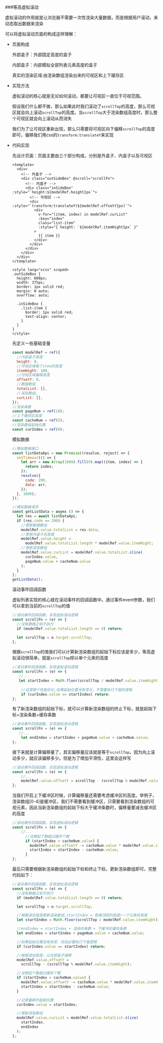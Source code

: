 ###等高虚拟滚动

   虚拟滚动的作用就是让浏览器不需要一次性渲染大量数据，而是根据用户滚动，来动态取出数据来渲染

   可以将虚拟滚动页面的构成这样理解：

   
   
   - 页面构成
   
     外部盒子：外部固定高度的盒子
   
     内部盒子：内部模拟全部列表元素高度的盒子
   
     真实的渲染区域:由渲染数组渲染出来的可视区和上下缓存区
   
   
   
   - 实现方法
   
     虚拟滚动的核心就是无论如何滚动，都要让可视区一直位于可视范围。
   
     假设我们什么都不做，那么如果此时我们滚动了`scrollTop`的高度，那么可视区就会向上滚动`scrollTop`的高度。当`scrollTop`大于渲染数组高度时，那么整个可视区就会向上滚动从而消失
   
     我们为了让可视区重新出现，那么只需要将可视区向下偏移`scrollTop`的高度即可，偏移我们用css的`transform:translateY`来实现
   
   
   
   - 代码实现
   
     先设计页面：页面主要由三个部分构成，分别是外盒子、内盒子以及可视区
   
     ```vue
     <template>
       <div>
         <!-- 外盒子 -->
         <div class="outSideBox" @scroll="scrollFn">
           <!-- 内盒子 -->
           <div class="inSideBox" :style="`height:${modelRef.height}px`">
             <!-- 可视区 -->
             <div :style="`transform:translateY(${modelRef.offsetY}px)`">
               <div
                 v-for="(item, index) in modelRef.curList"
                 :key="index"
                 class="list-item"
                 :style="{ height: `${modelRef.itemHight}px` }"
               >
                 {{ item }}
               </div>
             </div>
           </div>
         </div>
       </div>
     </template>
     
     <style lang="scss" scoped>
     .outSideBox {
       height: 600px;
       width: 375px;
       border: 1px solid red;
       margin: 0 auto;
       overflow: auto;
     
       .inSideBox {
         .list-item {
           border: 1px solid red;
           text-align: center;
         }
       }
     }
     </style>
     ```
   
     先定义一些基础变量
   
     ```js
     const modelRef = ref({
       //内部盒子高度
       height: 0,
       //可视区域每个item的高度
       itemHight: 100,
       //可视区域偏移高度
       offsetY: 0,
       //数据数组
       totalList: [],
       //渲染数组,
       curList: [],
     });
     //渲染条数
     const pageNum = ref(10);
     //上下缓存区高度
     const cacheNum = ref(5);
     //渲染数组起始位置
     const curIndex = ref(0);
     ```
   
     模拟数据
   
     ```js
     //模拟数据接口
     const listDataApi = new Promise((resolve, reject) => {
       setTimeout(() => {
         let arr = new Array(1000).fill(0).map((item, index) => {
           return index;
         });
         resolve({
           code: 200,
           data: arr,
         });
       }, 1000);
     });
     
     //模拟数据请求
     const getListData = async () => {
       let res = await listDataApi;
       if (res.code == 200) {
         //更新数据数组
         modelRef.value.totalList = res.data;
         //更新内盒子总高度
         modelRef.value.height =
           modelRef.value.totalList.length * modelRef.value.itemHight;
         //更新渲染数组
         modelRef.value.curList = modelRef.value.totalList.slice(
           curIndex.value,
           pageNum.value + cacheNum.value
         );
       }
     };
     getListData();
     ```
   
     滚动事件回调函数
   
     虚拟列表实现的核心就在滚动事件的回调函数中。通过事件event参数，我们可以拿到当前的`scrollTop`的值
   
     ```js
     //滚动事件回调函数，实现虚拟滚动逻辑
     const scrollFn = (e) => {
       //没有数据之前不执行
       if (modelRef.value.totalList.length == 0) return;
     
       let scrollTop = e.target.scrollTop;
     };
     ```
   
     根据`scrollTop`的值我们可以计算新渲染数组的起始下标应该是多少，等高虚拟滚动很简单，就是`scrollTop`除以单个元素的高度
   
     ```js
     //滚动事件回调函数，实现虚拟滚动逻辑
     const scrollFn = (e) => {
     	//...
     	let startIndex = Math.floor(scrollTop / modelRef.value.itemHight);
         
         //这里做个性能优化,如果起始位置没有变化，不需要执行下面的逻辑
         if (curIndex.value == startIndex) return;
     };
     ```
   
     有了新渲染数组的起始下标，就可以计算新渲染数组的终止下标，就是起始下标+渲染条数+缓存条数
   
     ```js
     //滚动事件回调函数，实现虚拟滚动逻辑
     const scrollFn = (e) => {
     	//...
         let endIndex = startIndex + pageNum.value + cacheNum.value;
     };
     ```
   
     接下来就是计算偏移量了，其实偏移量应该就是等于`scrollTop`，因为向上滚动多少，就应该偏移多少。但是为了增加平滑性，这里会这样写
   
     ```js
     //滚动事件回调函数，实现虚拟滚动逻辑
     const scrollFn = (e) => {
         //...
         modelRef.value.offsetY = scrollTop - (scrollTop % modelRef.value.itemHight);
     };
     ```
   
     当我们开启上下缓冲区时候，计算偏移量还需要考虑缓冲区的高度。举例子，渲染数组[0-4]是缓冲区，我们不需要看到缓冲区，只需要看到渲染数组的可视元素，因此当新渲染数组的起始下标大于缓冲条数时，偏移量要减去缓冲区的高度
   
     ```js
     //滚动事件回调函数，实现虚拟滚动逻辑
     const scrollFn = (e) => {
         //...
           //当卷起个数超过缓存个数
           if (startIndex > cacheNum.value) {
             modelRef.value.offsetY -= cacheNum.value * modelRef.value.itemHight;
             startIndex = startIndex - cacheNum.value;
           }
     };
     ```
   
     最后只需要根据新渲染数组的起始下标和终止下标，更新渲染数组即可，完整代码如下：
   
     ```js
     //滚动事件回调函数，实现虚拟滚动逻辑
     const scrollFn = (e) => {
       //没有数据之前不执行
       if (modelRef.value.totalList.length == 0) return;
     
       let scrollTop = e.target.scrollTop;
     
       //根据滚动高度更新渲染数组,startIndex = 距离顶部的高度/一个元素的高度
       let startIndex = Math.floor(scrollTop / modelRef.value.itemHight);
     
       //endIndex = startIndex + 渲染的条数 + 下缓冲区缓存条数
       let endIndex = startIndex + pageNum.value + cacheNum.value;
     
       //如果起始位置没有改变，则没必要执行下面逻辑
       if (curIndex.value == startIndex) return;
     
       //根据滚动高度，让内部盒子偏移
       modelRef.value.offsetY =
         scrollTop - (scrollTop % modelRef.value.itemHight);
     
       //当卷起个数超过缓存个数
       if (startIndex > cacheNum.value) {
         modelRef.value.offsetY -= cacheNum.value * modelRef.value.itemHight;
         startIndex = startIndex - cacheNum.value;
       }
     
       //记录最新的起始位置
       curIndex.value = startIndex;
     
       //更新渲染数组
       modelRef.value.curList = modelRef.value.totalList.slice(
         startIndex,
         endIndex
       );
     };
     ```
